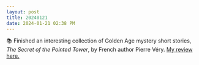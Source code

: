 ```yaml
---
layout: post
title: 20240121
date: 2024-01-21 02:38 PM
---
```

📚 Finished an interesting collection of Golden Age mystery short stories, *The Secret of the Pointed Tower*, by French author Pierre Véry. [My review here.](https://multoghost.wordpress.com/2024/01/21/the-secret-of-the-pointed-tower/)